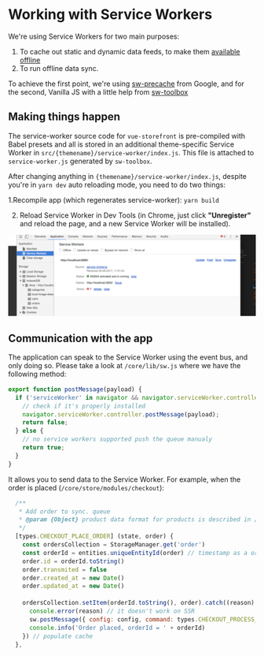 # Working with Service Workers

We're using Service Workers for two main purposes:

1. To cache out static and dynamic data feeds, to make them [available offline](https://developers.google.com/web/fundamentals/primers/service-workers/)
2. To run offline data sync.

To achieve the first point, we're using [sw-precache](https://github.com/GoogleChromeLabs/sw-precache) from Google, and for the second, Vanilla JS with a little help from [sw-toolbox](https://www.google.pl/search?q=sw-toolbox&oq=sw-toolbox&aqs=chrome..69i57j69i60l3j0l2.1529j0j4&sourceid=chrome&ie=UTF-8)

## Making things happen

The service-worker source code for `vue-storefront` is pre-compiled with Babel presets and all is stored in an additional theme-specific Service Worker in `src/{themename}/service-worker/index.js`. This file is attached to `service-worker.js` generated by `sw-toolbox`.

After changing anything in `{themename}/service-worker/index.js`, despite you're in `yarn dev` auto  reloading mode, you need to do two things:

1.Recompile app (which regenerates service-worker):
   `yarn build`

2. Reload Service Worker in Dev Tools (in Chrome, just click **"Unregister"** and reload the page, and a new Service Worker will be installed).


![How to work with service-workers in Chrome](../images/chrome-dev-console.png)

## Communication with the app

The application can speak to the Service Worker using the event bus, and only doing so. Please take a look at `/core/lib/sw.js` where we have the following method:

```js
export function postMessage(payload) {
  if ('serviceWorker' in navigator && navigator.serviceWorker.controller) {
    // check if it's properly installed
    navigator.serviceWorker.controller.postMessage(payload);
    return false;
  } else {
    // no service workers supported push the queue manualy
    return true;
  }
}
```

It allows you to send data to the Service Worker. For example, when the order is placed (`/core/store/modules/checkout`):

```js
  /**
   * Add order to sync. queue
   * @param {Object} product data format for products is described in /doc/ElasticSearch data formats.md
   */
  [types.CHECKOUT_PLACE_ORDER] (state, order) {
    const ordersCollection = StorageManager.get('order')
    const orderId = entities.uniqueEntityId(order) // timestamp as a order id is not the best we can do but it's enough
    order.id = orderId.toString()
    order.transmited = false
    order.created_at = new Date()
    order.updated_at = new Date()

    ordersCollection.setItem(orderId.toString(), order).catch((reason) => {
      console.error(reason) // it doesn't work on SSR
      sw.postMessage({ config: config, command: types.CHECKOUT_PROCESS_QUEUE }) // process checkout queue
      console.info('Order placed, orderId = ' + orderId)
    }) // populate cache
  },
```

